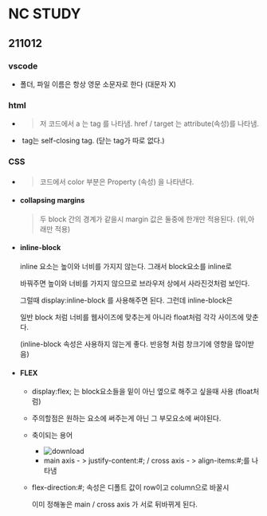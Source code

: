 # NC STUDY

## 211012

### vscode

- 폴더, 파일 이름은 항상 영문 소문자로 한다 (대문자 X)



### html

- <!-- <a href="http://google.com" target="_blank"> -->

  > 저 코드에서 a 는 tag 를 나타냄. href / target 는 attribute(속성)를 나타냄.

- <img> tag는 self-closing tag. (닫는 tag가 따로 없다.)



### CSS

- #### <!-- h1 {color:red;} -->

  > 코드에서 color 부분은 Property (속성) 을 나타낸다.

- #### collapsing margins 

  > 두 block 간의 경계가 같을시 margin 값은 둘중에 한개만 적용된다. (위,아래만 적용)

- #### inline-block

  inline 요소는 높이와 너비를 가지지 않는다. 그래서 block요소를 inline로 

  바꿔주면 높이와 너비를 가지지 않으므로 브라우저 상에서 사라진것처럼 보인다.

  그럴때 display:inline-block 를 사용해주면 된다. 그런데 inline-block은

  일반 block 처럼 너비를 웹사이즈에 맞추는게 아니라 float처럼 각각 사이즈에 맞춘다.

  (inline-block 속성은 사용하지 않는게 좋다. 반응형 처럼 창크기에 영향을 많이받음)

- #### FLEX

  - display:flex; 는 block요소들을 밑이 아닌 옆으로 해주고 싶을때 사용 (float처럼)

  - 주의할점은 원하는 요소에 써주는게 아닌 그 부모요소에 써야된다.

  - 축이되는 용어

    - ![download](C:\bae_work\bae_git\bae_web_prototype\b_markdown\image\download.png)
    - main axis - > justify-content:#; / cross axis - > align-items:#;를 나타냄

  - flex-direction:#; 속성은 디폴트 값이 row이고 column으로 바꿀시

    이미 정해놓은 main / cross axis 가 서로 뒤바뀌게 된다.

